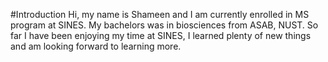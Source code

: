 #Introduction
Hi, my name is Shameen and I am currently enrolled in MS program at SINES.
My bachelors was in biosciences from ASAB, NUST.
So far I have been enjoying my time at SINES, I learned plenty of new things and am looking forward to learning more.

